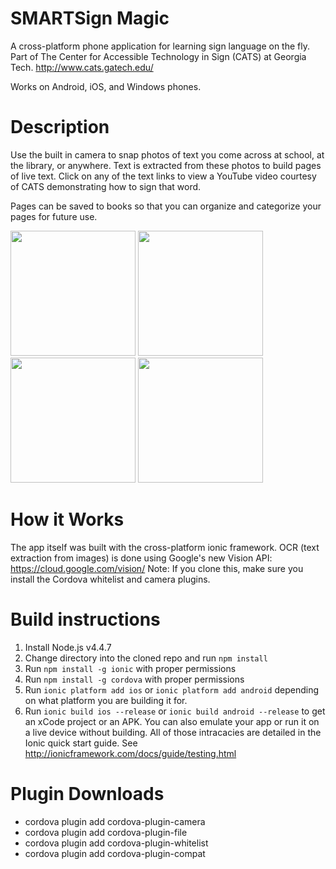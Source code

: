 # SMARTSign Magic
A cross-platform phone application for learning sign language on the fly. Part of The Center for Accessible Technology in Sign (CATS) at Georgia Tech. http://www.cats.gatech.edu/

Works on Android, iOS, and Windows phones.

# Description
Use the built in camera to snap photos of text you come across at school, at the library, or anywhere. Text is extracted from these photos to build pages of live text. Click on any of the text links to view a YouTube video courtesy of CATS demonstrating how to sign that word.

Pages can be saved to books so that you can organize and categorize your pages for future use.

<img src="http://i.imgur.com/dMEoybb.jpg" width="200"/>
<img src="http://i.imgur.com/mq1iLl1.jpg" width="200"/>
<img src="http://i.imgur.com/Pv8BPGA.png" width="200"/>
<img src="http://i.imgur.com/9qY3Vtx.png" width="200"/>

# How it Works
The app itself was built with the cross-platform ionic framework. OCR (text extraction from images) is done using Google's new Vision API: https://cloud.google.com/vision/
Note: If you clone this, make sure you install the Cordova whitelist and camera plugins.

# Build instructions
1. Install Node.js v4.4.7
2. Change directory into the cloned repo and run `npm install`
3. Run `npm install -g ionic` with proper permissions
4. Run `npm install -g cordova` with proper permissions
5. Run `ionic platform add ios` or `ionic platform add android` depending on what platform you are building it for.
6. Run `ionic build ios --release` or `ionic build android --release` to get an xCode project or an APK. You can also emulate your app or run it on a live device without building. All of those intracacies are detailed in the Ionic quick start guide. See http://ionicframework.com/docs/guide/testing.html

# Plugin Downloads
- cordova plugin add cordova-plugin-camera
- cordova plugin add cordova-plugin-file
- cordova plugin add cordova-plugin-whitelist
- cordova plugin add cordova-plugin-compat
